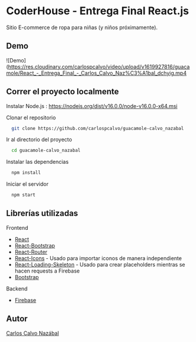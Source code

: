 # CoderHouse - Entrega Final React.js

Sitio E-commerce de ropa para niñas (y niños próximamente).

## Demo

![Demo](https://res.cloudinary.com/carlospcalvo/video/upload/v1619927816/guacamole/React_-_Entrega_Final_-_Carlos_Calvo_Naz%C3%A1bal_dchyig.mp4

## Correr el proyecto localmente

 Instalar Node.js : https://nodejs.org/dist/v16.0.0/node-v16.0.0-x64.msi

Clonar el repositorio

```bash
  git clone https://github.com/carlospcalvo/guacamole-calvo_nazabal
```

Ir al directorio del proyecto

```bash
  cd guacamole-calvo_nazabal
```

Instalar las dependencias

```bash
  npm install
```

Iniciar el servidor

```bash
  npm start
```

## Librerías utilizadas

Frontend
* [React](https://reactjs.org/) 
* [React-Bootstrap](https://react-bootstrap.github.io/)  
* [React-Router](https://reactrouter.com/)
* [React-Icons](https://reactrouter.com/) - Usado para importar iconos de manera independiente
* [React-Loading-Skeleton](https://reactrouter.com/) - Usado para crear placeholders mientras se hacen requests a Firebase
* [Bootstrap](https://getbootstrap.com/)

Backend
* [Firebase](https://firebase.google.com/)

## Autor 

[Carlos Calvo Nazábal](https://github.com/carlospcalvo)
